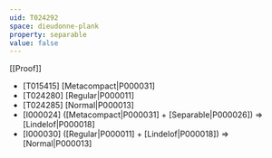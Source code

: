 ```yaml
---
uid: T024292
space: dieudonne-plank
property: separable
value: false
---
```

[[Proof]]

* [T015415] [Metacompact|P000031]
* [T024280] [Regular|P000011]
* [T024285] [Normal|P000013]
* [I000024] ([Metacompact|P000031] + [Separable|P000026]) => [Lindelof|P000018]
* [I000030] ([Regular|P000011] + [Lindelof|P000018]) => [Normal|P000013]

